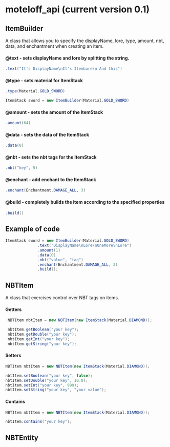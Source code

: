 ﻿# moteloff_api (current version 0.1)
 
## ItemBuilder
 A class that allows you to specify the displayName, lore, type, amount, nbt, data, and enchantment when creating an item.
 
  <h4>@text - sets displayName and lore by splitting the string.</h4> 
  
  ```Java
  .text("It's DisplayName\nIt's ItemLore\n And this")
  ```
  
  <h4>@type - sets material for ItemStack</h4> 
  
  ```Java
  .type(Material.GOLD_SWORD)
  ```
  
  ```Java
  ItemStack sword = new ItemBuilder(Material.GOLD_SWORD)
  ```
  
  <h4>@amount - sets the amount of the ItemStack</h4> 
  
  ```Java
  .amount(64)
  ```
  
  <h4>@data - sets the data of the ItemStack</h4> 
  
  ```Java
  .data(0)
  ```
  
  <h4>@nbt - sets the nbt tags for the ItemStack</h4> 
  
  ```Java
  .nbt("key", 5)
  ```
  
  <h4>@enchant - add enchant to the ItemStack</h4> 
  
  ```Java
  .enchant(Enchantment.DAMAGE_ALL, 3)
  ```
  
  <h4>@build - сompletely builds the item according to the specified properties</h4> 
  
  ```Java
  .build()
  ```
  
  <h2>Example of code</h2> 
  
  ```Java
  ItemStack sword = new ItemBuilder(Material.GOLD_SWORD)
                .text("DisplayName\nLore\nOneMore\nLore")
                .amount(1)
                .data(0)
                .nbt("value", "tag")
                .enchant(Enchantment.DAMAGE_ALL, 3)
                .build();
  ```
 
 
## NBTItem
A class that exercises control over NBT tags on items.

<h4>Getters</h4>

 ```Java
  NBTItem nbtItem = new NBTItem(new ItemStack(Material.DIAMOND));

  nbtItem.getBoolean("your key");
  nbtItem.getDouble("your key");
  nbtItem.getInt("your key");
  nbtItem.getString("your key");
  ```
  
  <h4>Setters</h4>

  ```Java
  NBTItem nbtItem = new NBTItem(new ItemStack(Material.DIAMOND));

  nbtItem.setBoolean("your key", false);
  nbtItem.setDouble("your key", 10.0);
  nbtItem.setInt("your key", 999);
  nbtItem.setString("your key", "your value");
   ```
   
  <h4>Contains</h4>

  ```Java
  NBTItem nbtItem = new NBTItem(new ItemStack(Material.DIAMOND));

  nbtItem.contains("your key");
   ```

## NBTEntity


